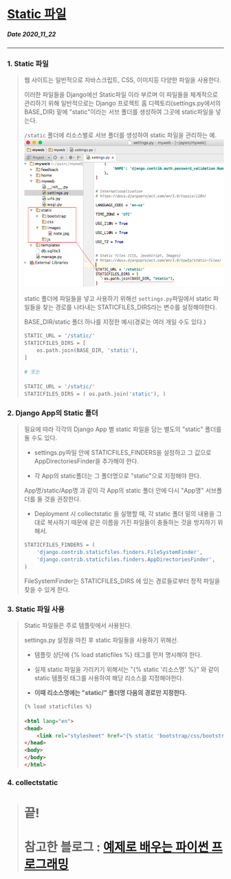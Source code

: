 # [Static 파일](http://pythonstudy.xyz/python/article/314-Static-%ED%8C%8C%EC%9D%BC)
##### Date 2020_11_22
---
 ### 1. Static 파일
> 웹 사이트는 일반적으로 자바스크립트, CSS, 이미지등 다양한 파일을 사용한다.
>
> 이러한 파일들을 Django에선 Static파일 이라 부르며 이 파일들을 체계적으로 관리하기 위해 일반적으로는 Django 프로젝트 홈 디렉토리(settings.py에서의 BASE_DIR) 밑에 "static"이라는 서브 폴더를 생성하여 그곳에 static파일을 넣는다.
>
> ```/static``` 폴더에 리소스별로 서브 폴더를 생성하여 static 파일을 관리하는 예. ![static-folder](./image/Django09/Django_09_1.png) 
> 
> static 폴더에 파일들을 넣고 사용하기 위해선 ```settings.py```파일에서 static 파일들을 찾는 경로를 나타내는 STATICFILES_DIRS라는 변수를 설정해야한다.
>
> BASE_DIR/static 폴더 하나를 지정한 예시(경로는 여러 개일 수도 있다.)
> ```Python
> STATIC_URL = '/static/'
> STATICFILES_DIRS = [
>     os.path.join(BASE_DIR, 'static'),
> ]
> 
> # 또는
> 
> STATIC_URL = '/static/'
> STATICFILES_DIRS = ( os.path.join('static'), )
> ```
>
### 2. Django App의 Static 폴더
> 필요에 따라 각각의 Django App 별 static 파일을 담는 별도의 "static" 폴더를 둘 수도 있다.
> - settings.py파일 안에 STATICFILES_FINDERS을 설정하고 그 값으로 AppDirectoriesFinder을 추가해야 한다.
>
> - 각 App의 static폴더는 그 폴더명으로 "static"으로 지정해야 한다.
>
> App명/static/App명 과 같이 각 App의 static 폴더 안에 다시 "App명" 서브폴더를 둘 것을 권장한다.
> - Deployment 시 collectstatic 을 실행할 때, 각 static 폴더 밑의 내용을 그대로 복사하기 때문에 같은 이름을 가진 파일들이 충돌하는 것을 방지하기 위해서.
>
> ```Python
> STATICFILES_FINDERS = (
>     'django.contrib.staticfiles.finders.FileSystemFinder',
>     'django.contrib.staticfiles.finders.AppDirectoriesFinder',
> )
> ```
> FileSystemFinder는 STATICFILES_DIRS 에 있는 경로들로부터 정적 파일을 찾을 수 있게 한다.
> 
### 3. Static 파일 사용
> Static 파일들은 주로 템플릿에서 사용된다.
>
> settings.py 설정을 마친 후 static 파일들을 사용하기 위해선.
> - 템플릿 상단에 {% load staticfiles %} 태그를 먼저 명시해야 한다.
>
> - 실제 static 파일을 가리키기 위해서는 "{% static '리소스명' %}" 와 같이 static 템플릿 태그를 사용하여 해당 리소스를 지정해야한다.
>
> - **이때 리소스명에는 "static/" 폴더명 다음의 경로만 지정한다.**
>
> ```html
> {% load staticfiles %}
>
> <html lang="en">
> <head>
>     <link rel="stylesheet" href="{% static 'bootstrap/css/bootstrap.min.css' %}"> #중요.
> </head>
> <body>
> </body>
> </html>
> ```
>
### 4. collectstatic
>
> # 끝!
> # 참고한 블로그 : [예제로 배우는 파이썬 프로그래밍](http://pythonstudy.xyz/)
